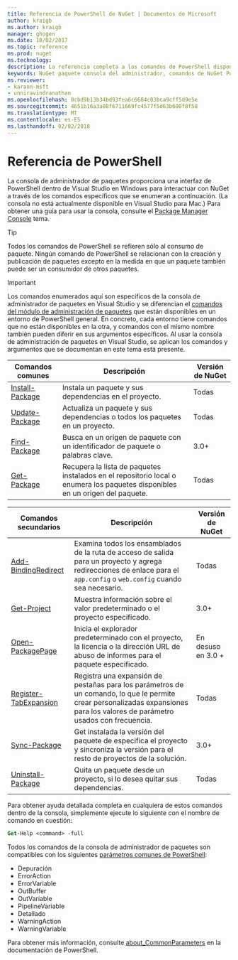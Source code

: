 ```yaml
---
title: Referencia de PowerShell de NuGet | Documentos de Microsoft
author: kraigb
ms.author: kraigb
manager: ghogen
ms.date: 10/02/2017
ms.topic: reference
ms.prod: nuget
ms.technology: 
description: La referencia completa a los comandos de PowerShell disponibles en la consola de administrador de paquetes de NuGet en Visual Studio.
keywords: NuGet paquete consola del administrador, comandos de NuGet Powershell, referencia de NuGet Powershell
ms.reviewer:
- karann-msft
- unniravindranathan
ms.openlocfilehash: 0cbd9b13b34bd93fea6c6684c03bca9cff5d9e5e
ms.sourcegitcommit: 4651b16a3a08f6711669fc4577f5d63b600f8f58
ms.translationtype: MT
ms.contentlocale: es-ES
ms.lasthandoff: 02/02/2018
---
```

# <a name="powershell-reference"></a>Referencia de PowerShell

La consola de administrador de paquetes proporciona una interfaz de PowerShell dentro de Visual Studio en Windows para interactuar con NuGet a través de los comandos específicos que se enumeran a continuación. (La consola no está actualmente disponible en Visual Studio para Mac.) Para obtener una guía para usar la consola, consulte el [Package Manager Console](../tools/package-manager-console.md) tema.

> [!Tip]
> Todos los comandos de PowerShell se refieren sólo al consumo de paquete. Ningún comando de PowerShell se relacionan con la creación y publicación de paquetes excepto en la medida en que un paquete también puede ser un consumidor de otros paquetes.

> [!Important]
> Los comandos enumerados aquí son específicos de la consola de administrador de paquetes en Visual Studio y se diferencian el [comandos del módulo de administración de paquetes](/powershell/module/packagemanagement/?view=powershell-6) que están disponibles en un entorno de PowerShell general. En concreto, cada entorno tiene comandos que no están disponibles en la otra, y comandos con el mismo nombre también pueden diferir en sus argumentos específicos. Al usar la consola de administración de paquetes en Visual Studio, se aplican los comandos y argumentos que se documentan en este tema está presente.

| Comandos comunes | Descripción | Versión de NuGet |
| --- | --- | --- |
| [Install-Package](ps-ref-install-package.md) | Instala un paquete y sus dependencias en el proyecto. | Todas |
| [Update-Package](ps-ref-update-package.md) | Actualiza un paquete y sus dependencias o todos los paquetes en un proyecto. | Todas |
| [Find-Package](ps-ref-find-package.md) | Busca en un origen de paquete con un identificador de paquete o palabras clave. | 3.0+ |
| [Get-Package](ps-ref-get-package.md) | Recupera la lista de paquetes instalados en el repositorio local o enumera los paquetes disponibles en un origen del paquete. | Todas |

| Comandos secundarios | Descripción | Versión de NuGet |
| --- | --- | --- |
| [Add-BindingRedirect](ps-ref-add-bindingredirect.md) | Examina todos los ensamblados de la ruta de acceso de salida para un proyecto y agrega redirecciones de enlace para el `app.config` o `web.config` cuando sea necesario. | Todas |
| [Get-Project](ps-ref-get-project.md) | Muestra información sobre el valor predeterminado o el proyecto especificado. | 3.0+ |
| [Open-PackagePage](ps-ref-open-packagepage.md) | Inicia el explorador predeterminado con el proyecto, la licencia o la dirección URL de abuso de informes para el paquete especificado. | En desuso en 3.0 + |
| [Register-TabExpansion](ps-ref-register-tabexpansion.md) | Registra una expansión de pestañas para los parámetros de un comando, lo que le permite crear personalizadas expansiones para los valores de parámetro usados con frecuencia. | Todas |
| [Sync-Package](ps-ref-sync-package.md) | Get instalada la versión del paquete de especifica el proyecto y sincroniza la versión para el resto de proyectos de la solución. | 3.0+ |
| [Uninstall-Package](ps-ref-uninstall-package.md) | Quita un paquete desde un proyecto, si lo desea quitar sus dependencias. | Todas |

Para obtener ayuda detallada completa en cualquiera de estos comandos dentro de la consola, simplemente ejecute lo siguiente con el nombre de comando en cuestión:

```ps
Get-Help <command> -full
```

Todos los comandos de la consola de administrador de paquetes son compatibles con los siguientes [parámetros comunes de PowerShell](http://go.microsoft.com/fwlink/?LinkID=113216):

- Depuración
- ErrorAction
- ErrorVariable
- OutBuffer
- OutVariable
- PipelineVariable
- Detallado
- WarningAction
- WarningVariable

Para obtener más información, consulte [about_CommonParameters](http://go.microsoft.com/fwlink/?LinkID=113216) en la documentación de PowerShell.

